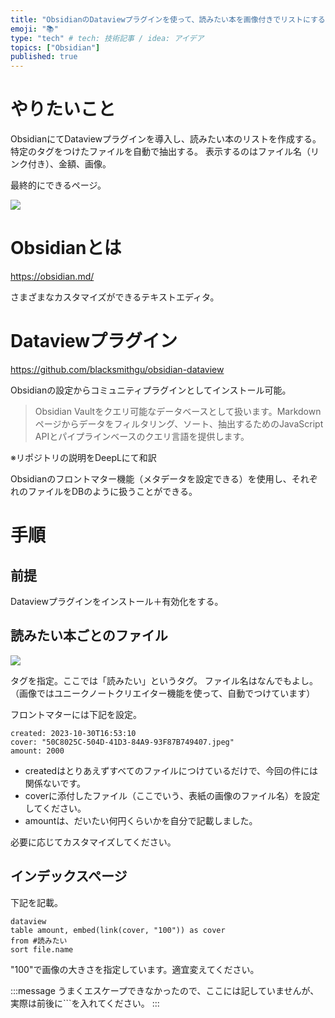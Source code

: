 ```yaml
---
title: "ObsidianのDataviewプラグインを使って、読みたい本を画像付きでリストにする"
emoji: "📚"
type: "tech" # tech: 技術記事 / idea: アイデア
topics: ["Obsidian"]
published: true
---
```


# やりたいこと

ObsidianにてDataviewプラグインを導入し、読みたい本のリストを作成する。
特定のタグをつけたファイルを自動で抽出する。
表示するのはファイル名（リンク付き）、金額、画像。

最終的にできるページ。

![](https://storage.googleapis.com/zenn-user-upload/b3e525089510-20231101.png)

# Obsidianとは

https://obsidian.md/

さまざまなカスタマイズができるテキストエディタ。

# Dataviewプラグイン

https://github.com/blacksmithgu/obsidian-dataview

Obsidianの設定からコミュニティプラグインとしてインストール可能。

> Obsidian Vaultをクエリ可能なデータベースとして扱います。Markdownページからデータをフィルタリング、ソート、抽出するためのJavaScript APIとパイプラインベースのクエリ言語を提供します。

※リポジトリの説明をDeepLにて和訳

Obsidianのフロントマター機能（メタデータを設定できる）を使用し、それぞれのファイルをDBのように扱うことができる。

# 手順

## 前提

Dataviewプラグインをインストール＋有効化をする。

## 読みたい本ごとのファイル

![](https://storage.googleapis.com/zenn-user-upload/ba98ff1b8b86-20231101.png)

タグを指定。ここでは「読みたい」というタグ。
ファイル名はなんでもよし。（画像ではユニークノートクリエイター機能を使って、自動でつけています）

フロントマターには下記を設定。

```
created: 2023-10-30T16:53:10
cover: "50C8025C-504D-41D3-84A9-93F87B749407.jpeg"
amount: 2000
```

* createdはとりあえずすべてのファイルにつけているだけで、今回の件には関係ないです。
* coverに添付したファイル（ここでいう、表紙の画像のファイル名）を設定してください。
* amountは、だいたい何円くらいかを自分で記載しました。

必要に応じてカスタマイズしてください。

## インデックスページ

下記を記載。

```
dataview
table amount, embed(link(cover, "100")) as cover
from #読みたい
sort file.name
```

"100"で画像の大きさを指定しています。適宜変えてください。

:::message
うまくエスケープできなかったので、ここには記していませんが、実際は前後に```を入れてください。
:::
